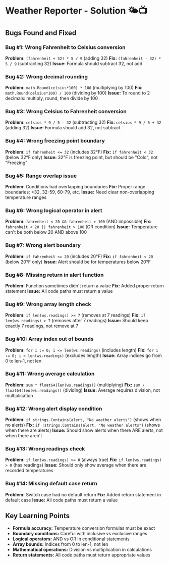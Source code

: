 # Weather Reporter - Solution 🌤️📺

## Bugs Found and Fixed

### Bug #1: Wrong Fahrenheit to Celsius conversion
**Problem:** `(fahrenheit + 32) * 5 / 9` (adding 32)
**Fix:** `(fahrenheit - 32) * 5 / 9` (subtracting 32)
**Issue:** Formula should subtract 32, not add

### Bug #2: Wrong decimal rounding
**Problem:** `math.Round(celsius*100) * 100` (multiplying by 100)
**Fix:** `math.Round(celsius*100) / 100` (dividing by 100) 
**Issue:** To round to 2 decimals: multiply, round, then divide by 100

### Bug #3: Wrong Celsius to Fahrenheit conversion
**Problem:** `celsius * 9 / 5 - 32` (subtracting 32)
**Fix:** `celsius * 9 / 5 + 32` (adding 32)
**Issue:** Formula should add 32, not subtract

### Bug #4: Wrong freezing point boundary
**Problem:** `if fahrenheit <= 32` (includes 32°F)
**Fix:** `if fahrenheit < 32` (below 32°F only)
**Issue:** 32°F is freezing point, but should be "Cold", not "Freezing"

### Bug #5: Range overlap issue 
**Problem:** Conditions had overlapping boundaries
**Fix:** Proper range boundaries: <32, 32-59, 60-79, etc.
**Issue:** Need clear non-overlapping temperature ranges

### Bug #6: Wrong logical operator in alert
**Problem:** `fahrenheit < 20 && fahrenheit > 100` (AND impossible)
**Fix:** `fahrenheit < 20 || fahrenheit > 100` (OR condition)
**Issue:** Temperature can't be both below 20 AND above 100

### Bug #7: Wrong alert boundary
**Problem:** `if fahrenheit <= 20` (includes 20°F)
**Fix:** `if fahrenheit < 20` (below 20°F only)
**Issue:** Alert should be for temperatures below 20°F

### Bug #8: Missing return in alert function
**Problem:** Function sometimes didn't return a value
**Fix:** Added proper return statement
**Issue:** All code paths must return a value

### Bug #9: Wrong array length check
**Problem:** `if len(ws.readings) >= 7` (removes at 7 readings)
**Fix:** `if len(ws.readings) > 7` (removes after 7 readings)
**Issue:** Should keep exactly 7 readings, not remove at 7

### Bug #10: Array index out of bounds
**Problem:** `for i := 0; i <= len(ws.readings)` (includes length)
**Fix:** `for i := 0; i < len(ws.readings)` (excludes length)
**Issue:** Array indices go from 0 to len-1, not len

### Bug #11: Wrong average calculation
**Problem:** `sum * float64(len(ws.readings))` (multiplying)
**Fix:** `sum / float64(len(ws.readings))` (dividing)
**Issue:** Average requires division, not multiplication

### Bug #12: Wrong alert display condition
**Problem:** `if strings.Contains(alert, "No weather alerts")` (shows when no alerts)
**Fix:** `if !strings.Contains(alert, "No weather alerts")` (shows when there are alerts)
**Issue:** Should show alerts when there ARE alerts, not when there aren't

### Bug #13: Wrong readings check
**Problem:** `if len(ws.readings) >= 0` (always true)
**Fix:** `if len(ws.readings) > 0` (has readings)
**Issue:** Should only show average when there are recorded temperatures

### Bug #14: Missing default case return
**Problem:** Switch case had no default return
**Fix:** Added return statement in default case
**Issue:** All code paths must return a value

## Key Learning Points

- **Formula accuracy:** Temperature conversion formulas must be exact
- **Boundary conditions:** Careful with inclusive vs exclusive ranges  
- **Logical operators:** AND vs OR in conditional statements
- **Array bounds:** Indices from 0 to len-1, not len
- **Mathematical operations:** Division vs multiplication in calculations
- **Return statements:** All code paths must return appropriate values